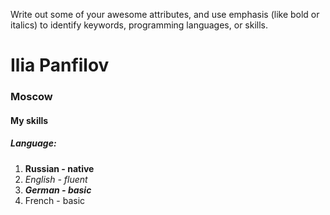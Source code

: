 Write out some of your awesome attributes, and use emphasis (like bold or italics) to identify keywords, programming languages, or skills.
# Ilia Panfilov
### Moscow
#### My skills
##### Language:
1. **Russian - native**
2. *English - fluent*
3. **_German - basic_**
4. French - basic
